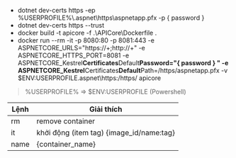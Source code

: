 - dotnet dev-certs https -ep %USERPROFILE%\\.aspnet\https\aspnetapp.pfx
  -p { password }
- dotnet dev-certs https --trust
- docker build -t apicore -f .\APICore\Dockerfile .
- docker run --rm -it -p 8080:80 -p 8081:443
  -e ASPNETCORE_URLS="https://+;http://+" -e ASPNETCORE_HTTPS_PORT=8081
  -e ASPNETCORE_Kestrel**Certificates**Default**Password="{ password } "
  -e ASPNETCORE_Kestrel**Certificates**Default**Path=/https/aspnetapp.pfx
  -v \$ENV:USERPROFILE\.aspnet\https:/https/ apicore

> %USERPROFILE% => \$ENV:USERPROFILE (Powershell)

| Lệnh | Giải thích                               |
| ---- | ---------------------------------------- |
| rm   | remove container                         |
| it   | khởi động (item tag) {image_id/name:tag} |
| name | {container_name}                         |
